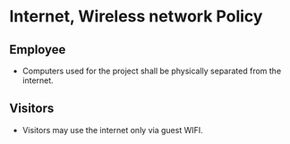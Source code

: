 # Internet, Wireless network Policy
## Employee
- Computers used for the project shall be physically separated from the internet.

## Visitors
- Visitors may use the internet only via guest WIFI.
